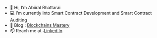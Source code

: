 - 👋 Hi, I’m Abiiral Bhattarai 
- 💻  I’m currently into Smart Contract Development and Smart Contract Auditing
- 📝 Blog : [Blockchains Mastery](https://blockchainsmastery.com/)
- 📫 Reach me at :[Linked In](https://www.linkedin.com/in/abiiralbhattarai/)

<!---
abiiralbhattarai/abiiralbhattarai is a ✨ special ✨ repository because its `README.md` (this file) appears on your GitHub profile.
You can click the Preview link to take a look at your changes.
--->
